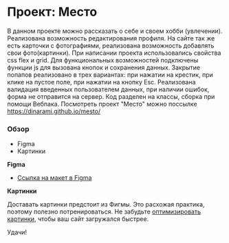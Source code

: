 # Проект: Место
В данном проекте можно рассказать о себе и своем хобби (увлечении).
Реализована возможность редактирования профиля.
На сайте так же есть карточки с фотографиями, реализована возможность добавлять свои фото(картинки).
При написании проекта использовались свойства css flex и grid.
Для функциональных возможностей подключены функции js для вызована кнопок и сохранения данных.
Закрытие попапов реализовано в трех вариантах: при нажатии на крестик, при клике на пустое поле, при нажатии на кнопку Esc.
Реализована валидация введенных пользователем данных, при наличии ошибок, форма не отправится на сервер.
Код разделен на классы, сборка при помощи Вебпака.
Посмотреть проект "Место" можно поссылке
https://dinarami.github.io/mesto/

### Обзор

* Figma
* Картинки

**Figma**

* [Ссылка на макет в Figma](https://www.figma.com/file/2cn9N9jSkmxD84oJik7xL7/JavaScript.-Sprint-4?node-id=0%3A1)

**Картинки**

Доставать картинки предстоит из Фигмы. Это расхожая практика, поэтому полезно потренироваться.
Не забудьте [оптимизировать картинки](https://tinypng.com/), чтобы ваш сайт загружался быстрее.

Удачи!
